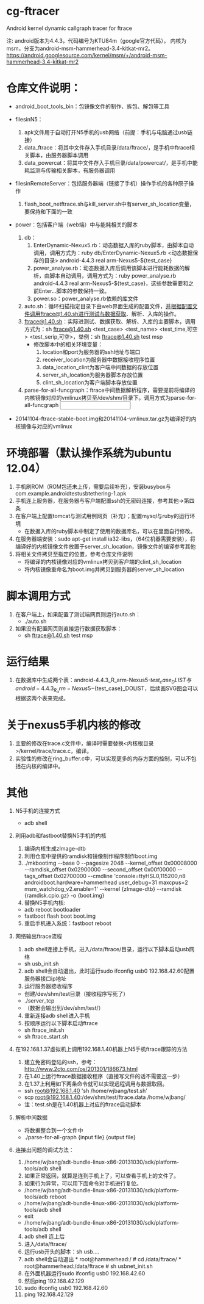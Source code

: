 cg-ftracer
==========

Android kernel dynamic callgraph tracer for ftrace

注: android版本为4.4.3，代码编号为KTU84m（google官方代码）， 内核为msm，分支为android-msm-hammerhead-3.4-kitkat-mr2。
https://android.googlesource.com/kernel/msm/+/android-msm-hammerhead-3.4-kitkat-mr2

# 仓库文件说明：
 * android_boot_tools_bin：包镜像文件的制作、拆包、解包等工具
 * filesinN5：
    1. apk文件用于自动打开N5手机的usb网络（前提：手机与电脑通过usb链接）
    2. data_ftrace：将其中文件存入手机目录/data/ftrace/，是手机中ftrace相关脚本，由服务器脚本调用
    3. data_powercat：将其中文件存入手机目录/data/powercat/，是手机中能耗监测与传输相关脚本，有服务器调用
 * filesinRemoteServer：包括服务器端（链接了手机）操作手机的各种原子操作
    1. flash_boot_netftrace.sh与kill_server.sh中有server_sh_location变量，要保持和下面的一致
    
 * power：包括客户端（web端）中与能耗相关的脚本
    1. db：
       1. EnterDynamic-Nexux5.rb：动态数据入库的ruby脚本，由脚本自动调用，调用方式为：ruby db/EnterDynamic-Nexux5.rb <动态数据保存的目录> android-4.4.3 real arm-Nexus5-${test_case}
       2. power_analyse.rb：动态数据入库后调用该脚本进行能耗数据的解析，由脚本自动调用，调用方式为：ruby power_analyse.rb android-4.4.3 real arm-Nexus5-${test_case}，这些参数需要和之前Enter...脚本的参数保持一致。
       3. power.so：power_analyse.rb依赖的库文件
    2. auto.sh：循环扫描指定目录下由web界面生成的配置文件，并根据配置文件调用ftrace@1.40.sh进行测试与数据获取、解析、入库的操作。
    3. ftrace@1.40.sh：实际进测试、数据获取、解析、入库的主要脚本，调用方式为：sh ftrace@1.40.sh <test_case> <test_name> <test_time,可空> <test_serip,可空>，举例：sh ftrace@1.40.sh test msp
       * 修改脚本中的相关环境变量：
            1. location和port为服务器的ssh地址与端口
            2. receiver_location为服务器中数据接收程序位置
            3. data_location_clint为客户端中间数据的存放位置
            4. server_sh_location为服务器脚本存放位置
            5. clint_sh_location为客户端脚本存放位置
    4. parse-for-all-funcgraph：ftrace中间数据解析程序，需要提前将编译的内核镜像对应的vmlinux拷贝至/dev/shm/目录下。调用方式为parse-for-all-funcgraph <input> <output>
  * 20141104-ftrace-stable-boot.img和20141104-vmlinux.tar.gz为编译好的内核镜像与对应的vmlinux

# 环境部署（默认操作系统为ubuntu 12.04）
  1. 手机刷ROM（ROM包还未上传，需要后续补充），安装busybox与com.example.androidtestusbtethering-1.apk
  2. 手机连上服务器，在服务器与客户端配置ssh的无密码连接，参考其他->第四条
  3. 在客户端上配置tomcat与测试用例网页（补充）；配置mysql与ruby的运行环境
     * 在数据入库的ruby脚本中制定了使用的数据库名，可以在里面自行修改。
  4. 在服务器端安装：sudo apt-get install ia32-libs，（64位机器需要安装），将编译好的内核镜像文件放置于server_sh_location，镜像文件的编译参考其他
  5. 将相关文件拷贝至指定的位置，参考仓库文件说明
     * 将编译的内核镜像对应的vmlinux拷贝到客户端的clint_sh_location
     * 将内核镜像重命名为boot.img并拷贝到服务器的server_sh_location
  
# 脚本调用方式
  1. 在客户端上，如果配置了测试端网页则运行auto.sh：
      * ./auto.sh
  2. 如果没有配置网页则直接运行数据获取脚本：
      * sh ftrace@1.40.sh test msp
      
# 运行结果
  1. 在数据库中生成两个表：android-4.4.3_R_arm-Nexus5-${test_case}_DLIST与android-4.4.3_R_arm-Nexus5-${test_case}_DOLIST，后续画SVG图会可以根据这两个表来完成。

# 关于nexus5手机内核的修改
  1. 主要的修改在trace.c文件中，编译时需要替换<内核根目录>/kernel/trace/trace.c，编译。
  2. 实验性的修改在ring_buffer.c中，可以实现更多的内存方面的控制，可以不包括在内核的编译中。

# 其他
1. N5手机的连接方式
    * adb shell
2. 利用adb和fastboot替换N5手机的内核
    1. 编译内核生成zImage-dtb
    2. 利用仓库中提供的ramdisk和镜像制作程序制作boot.img
    3. ./mkbootimg --base 0 --pagesize 2048 --kernel_offset 0x00008000 --ramdisk_offset 0x02900000 --second_offset 0x00f00000 --tags_offset 0x02700000 --cmdline 'console=ttyHSL0,115200,n8 androidboot.hardware=hammerhead user_debug=31 maxcpus=2 msm_watchdog_v2.enable=1' --kernel {zImage-dtb} --ramdisk {ramdisk.cpio.gz} -o {boot.img}
    4. 替换N5手机内核:
      * adb reboot bootloader
      * fastboot flash boot boot.img
    5. 重启手机进入系统：fastboot reboot

3. 网络输出ftrace流程
    1. adb shell连接上手机，进入/data/ftrace/目录，运行以下脚本启动usb网络
      * sh usb_init.sh
    2. adb shell会自动退出，此时运行sudo ifconfig usb0 192.168.42.60配置服务器接口ip地址
    3. 运行服务器接收程序
      * 创建/dev/shm/test目录（接收程序写死了）
      * ./server_tcp
      * （数据会输出到/dev/shm/test/）
    4. 重新连接adb shell进入手机
    5. 按顺序运行以下脚本启动ftrace
      * sh ftrace_init.sh
      * sh ftrace_start.sh
4. 在192.168.1.37虚拟机上调用192.168.1.40机器上N5手机ftrace跟踪的方法
    1. 建立免密码登陆的ssh，参考：http://www.2cto.com/os/201301/186673.html
    2. 在1.40上运行ftrace数据接收程序（直接写文件的话不需要这一步）
    3. 在1.37上利用如下两条命令就可以实现远程调用与数据取回。
      * ssh root@192.168.1.40 'sh /home/wjbang/test.sh'
      * scp root@192.168.1.40:/dev/shm/test/ftrace.data /home/wjbang/
      * 注：test.sh是在1.40机器上对应的ftrace启动脚本
4. 解析中间数据
    * 将数据整合到一个文件中
    * ./parse-for-all-graph {input file} {output file}
    
5. 连接出问题的调试方法：
    1. /home/wjbang/adt-bundle-linux-x86-20131030/sdk/platform-tools/adb shell
    2. 如果正常返回，就算是连到手机上了，可以查看手机上的文件了。
    3. 如果行为异常，可以用下面命令对手机进行复位。
      * /home/wjbang/adt-bundle-linux-x86-20131030/sdk/platform-tools/adb reboot
      * /home/wjbang/adt-bundle-linux-x86-20131030/sdk/platform-tools/adb shell
      * exit
      * /home/wjbang/adt-bundle-linux-x86-20131030/sdk/platform-tools/adb shell
    4. adb shell 连上后
      1. 进入/data/ftrace/
      2. 运行usb开头的脚本：sh usb....
      3. adb shell会自动退出
        * root@hammerhead:/ # cd /data/ftrace/
        * root@hammerhead:/data/ftrace # sh usbnet_init.sh
    5. 在外面机器运行sudo ifconfig usb0 192.168.42.60
    6. 然后ping 192.168.42.129
      1. sudo ifconfig usb0 192.168.42.60
      2. ping 192.168.42.129



